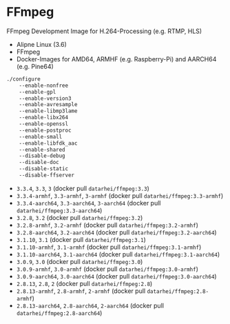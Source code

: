 # FFmpeg
FFmpeg Development Image for H.264-Processing (e.g. RTMP, HLS)

* Alipne Linux (3.6)
* FFmpeg
* Docker-Images for AMD64, ARMHF (e.g. Raspberry-Pi) and AARCH64 (e.g. Pine64)

```sh
./configure
    --enable-nonfree
    --enable-gpl
    --enable-version3
    --enable-avresample
    --enable-libmp3lame
    --enable-libx264
    --enable-openssl
    --enable-postproc
    --enable-small
    --enable-libfdk_aac
    --enable-shared
    --disable-debug
    --disable-doc
    --disable-static
    --disable-ffserver
```
    
* `3.3.4`, `3.3`, `3` (docker pull `datarhei/ffmpeg:3.3`)
* `3.3.4-armhf`, `3.3-armhf`, `3-armhf` (docker pull `datarhei/ffmpeg:3.3-armhf`)
* `3.3.4-aarch64`, `3.3-aarch64`, `3-aarch64` (docker pull `datarhei/ffmpeg:3.3-aarch64`)
* `3.2.8`, `3.2` (docker pull `datarhei/ffmpeg:3.2`)
* `3.2.8-armhf`, `3.2-armhf` (docker pull `datarhei/ffmpeg:3.2-armhf`)
* `3.2.8-aarch64`, `3.2-aarch64` (docker pull `datarhei/ffmpeg:3.2-aarch64`)
* `3.1.10`, `3.1` (docker pull `datarhei/ffmpeg:3.1`)
* `3.1.10-armhf`, `3.1-armhf` (docker pull `datarhei/ffmpeg:3.1-armhf`)
* `3.1.10-aarch64`, `3.1-aarch64` (docker pull `datarhei/ffmpeg:3.1-aarch64`)
* `3.0.9`, `3.0` (docker pull `datarhei/ffmpeg:3.0`)
* `3.0.9-armhf`, `3.0-armhf` (docker pull `datarhei/ffmpeg:3.0-armhf`)
* `3.0.9-aarch64`, `3.0-aarch64` (docker pull `datarhei/ffmpeg:3.0-aarch64`)
* `2.8.13`, `2.8`, `2` (docker pull `datarhei/ffmpeg:2.8`)
* `2.8.13-armhf`, `2.8-armhf`, `2-armhf` (docker pull `datarhei/ffmpeg:2.8-armhf`) 
* `2.8.13-aarch64`, `2.8-aarch64`, `2-aarch64` (docker pull `datarhei/ffmpeg:2.8-aarch64`) 
